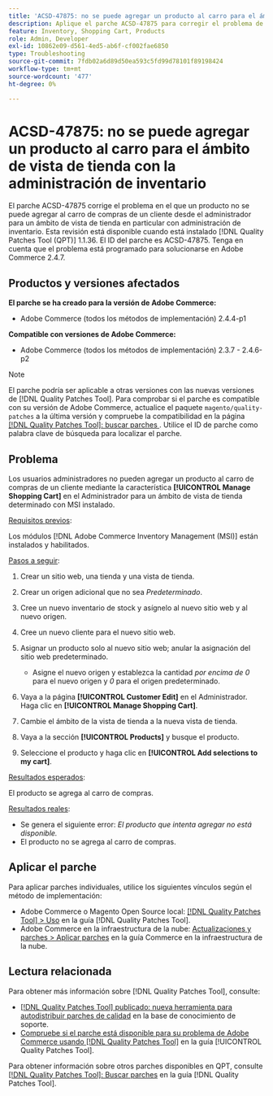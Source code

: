 ```yaml
---
title: 'ACSD-47875: no se puede agregar un producto al carro para el ámbito de vista de tienda con la administración de inventario'
description: Aplique el parche ACSD-47875 para corregir el problema de Adobe Commerce en el que un producto no se puede agregar a un carro de compras de clientes desde el administrador para un ámbito de vista de tienda determinado con administración de inventario.
feature: Inventory, Shopping Cart, Products
role: Admin, Developer
exl-id: 10862e09-d561-4ed5-ab6f-cf002fae6850
type: Troubleshooting
source-git-commit: 7fdb02a6d89d50ea593c5fd99d78101f89198424
workflow-type: tm+mt
source-wordcount: '477'
ht-degree: 0%

---
```


# ACSD-47875: no se puede agregar un producto al carro para el ámbito de vista de tienda con la administración de inventario

El parche ACSD-47875 corrige el problema en el que un producto no se puede agregar al carro de compras de un cliente desde el administrador para un ámbito de vista de tienda en particular con administración de inventario. Esta revisión está disponible cuando está instalado [!DNL Quality Patches Tool (QPT)] 1.1.36. El ID del parche es ACSD-47875. Tenga en cuenta que el problema está programado para solucionarse en Adobe Commerce 2.4.7.

## Productos y versiones afectados

**El parche se ha creado para la versión de Adobe Commerce:**

* Adobe Commerce (todos los métodos de implementación) 2.4.4-p1

**Compatible con versiones de Adobe Commerce:**

* Adobe Commerce (todos los métodos de implementación) 2.3.7 - 2.4.6-p2

>[!NOTE]
>
>El parche podría ser aplicable a otras versiones con las nuevas versiones de [!DNL Quality Patches Tool]. Para comprobar si el parche es compatible con su versión de Adobe Commerce, actualice el paquete `magento/quality-patches` a la última versión y compruebe la compatibilidad en la página [[!DNL Quality Patches Tool]: buscar parches ](https://experienceleague.adobe.com/tools/commerce-quality-patches/index.html). Utilice el ID de parche como palabra clave de búsqueda para localizar el parche.

## Problema

Los usuarios administradores no pueden agregar un producto al carro de compras de un cliente mediante la característica **[!UICONTROL Manage Shopping Cart]** en el Administrador para un ámbito de vista de tienda determinado con MSI instalado.

<u>Requisitos previos</u>:

Los módulos [!DNL Adobe Commerce Inventory Management (MSI)] están instalados y habilitados.

<u>Pasos a seguir</u>:

1. Crear un sitio web, una tienda y una vista de tienda.
1. Crear un origen adicional que no sea *Predeterminado*.
1. Cree un nuevo inventario de stock y asígnelo al nuevo sitio web y al nuevo origen.
1. Cree un nuevo cliente para el nuevo sitio web.
1. Asignar un producto solo al nuevo sitio web; anular la asignación del sitio web predeterminado.

   * Asigne el nuevo origen y establezca la cantidad *por encima de 0* para el nuevo origen y *0* para el origen predeterminado.

1. Vaya a la página **[!UICONTROL Customer Edit]** en el Administrador. Haga clic en **[!UICONTROL Manage Shopping Cart]**.
1. Cambie el ámbito de la vista de tienda a la nueva vista de tienda.
1. Vaya a la sección **[!UICONTROL Products]** y busque el producto.
1. Seleccione el producto y haga clic en **[!UICONTROL Add selections to my cart]**.

<u>Resultados esperados</u>:

El producto se agrega al carro de compras.

<u>Resultados reales</u>:

* Se genera el siguiente error: *El producto que intenta agregar no está disponible.*
* El producto no se agrega al carro de compras.

## Aplicar el parche

Para aplicar parches individuales, utilice los siguientes vínculos según el método de implementación:

* Adobe Commerce o Magento Open Source local: [[!DNL Quality Patches Tool] > Uso](/help/tools/quality-patches-tool/usage.md) en la guía [!DNL Quality Patches Tool].
* Adobe Commerce en la infraestructura de la nube: [Actualizaciones y parches > Aplicar parches](https://experienceleague.adobe.com/docs/commerce-cloud-service/user-guide/develop/upgrade/apply-patches.html) en la guía Commerce en la infraestructura de la nube.

## Lectura relacionada

Para obtener más información sobre [!DNL Quality Patches Tool], consulte:

* [[!DNL Quality Patches Tool] publicado: nueva herramienta para autodistribuir parches de calidad](https://experienceleague.adobe.com/en/docs/commerce-operations/tools/quality-patches-tool/quality-patches-tool-to-self-serve-quality-patches) en la base de conocimiento de soporte.
* [Compruebe si el parche está disponible para su problema de Adobe Commerce usando [!DNL Quality Patches Tool]](/help/tools/quality-patches-tool/patches-available-in-qpt/check-patch-for-magento-issue-with-magento-quality-patches.md) en la guía [!UICONTROL Quality Patches Tool].


Para obtener información sobre otros parches disponibles en QPT, consulte [[!DNL Quality Patches Tool]: Buscar parches](https://experienceleague.adobe.com/tools/commerce-quality-patches/index.html) en la guía [!DNL Quality Patches Tool].
